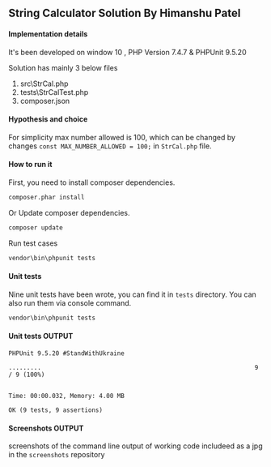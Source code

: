## String Calculator Solution By Himanshu Patel


#### Implementation details

It's been developed on window 10 , PHP Version 7.4.7 & PHPUnit 9.5.20

Solution has mainly 3 below files 
1) src\StrCal.php
2) tests\StrCalTest.php
3) composer.json


#### Hypothesis and choice

For simplicity max number allowed is 100, which can be changed by 
changes `const MAX_NUMBER_ALLOWED = 100;` in `StrCal.php` file.

#### How to run it

First, you need to install composer dependencies.
```bash
composer.phar install
```

Or Update composer dependencies.
```bash
composer update
```

Run test cases
```bash
vendor\bin\phpunit tests
```

#### Unit tests

Nine unit tests have been wrote, you can find it in `tests` directory.
You can also run them via console command.

```bash
vendor\bin\phpunit tests
```

#### Unit tests OUTPUT
``` 
PHPUnit 9.5.20 #StandWithUkraine

.........                                                           9 / 9 (100%)


Time: 00:00.032, Memory: 4.00 MB

OK (9 tests, 9 assertions)

```

#### Screenshots OUTPUT
 screenshots of the command line output of working code includeed as a jpg in the `screenshots` repository
